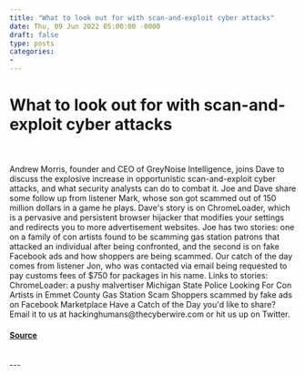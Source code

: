 ```yaml
---
title: "What to look out for with scan-and-exploit cyber attacks"
date: Thu, 09 Jun 2022 05:00:00 -0000
draft: false
type: posts
categories: 
- 
---
```

# What to look out for with scan-and-exploit cyber attacks

<br/>

<br/>
Andrew Morris, founder and CEO of GreyNoise Intelligence, joins Dave to discuss the explosive increase in opportunistic scan-and-exploit cyber attacks, and what security analysts can do to combat it. Joe and Dave share some follow up from listener Mark, whose son got scammed out of 150 million dollars in a game he plays. Dave's story is on ChromeLoader, which is a pervasive and persistent browser hijacker that modifies your settings and redirects you to more advertisement websites. Joe has two stories: one on a family of con artists found to be scamming gas station patrons that attacked an individual after being confronted, and the second is on fake Facebook ads and how shoppers are being scammed. Our catch of the day comes from listener Jon, who was contacted via email being requested to pay customs fees of $750 for packages in his name. Links to stories: ChromeLoader: a pushy malvertiser Michigan State Police Looking For Con Artists in Emmet County Gas Station Scam Shoppers scammed by fake ads on Facebook Marketplace Have a Catch of the Day you'd like to share? Email it to us at hackinghumans@thecyberwire.com or hit us up on Twitter.

#### [Source](https://thecyberwire.com/podcasts/hacking-humans/199/notes)

<br/>
---
